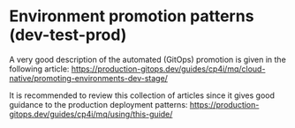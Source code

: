 
# Environment promotion patterns (dev-test-prod)


A very good description of the automated (GitOps) promotion is given in the following article:
https://production-gitops.dev/guides/cp4i/mq/cloud-native/promoting-environments-dev-stage/


It is recommended to review this collection of articles since it gives good guidance to the production deployment patterns:
https://production-gitops.dev/guides/cp4i/mq/using/this-guide/